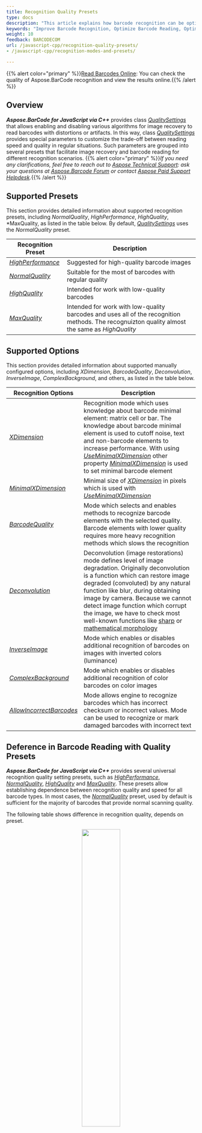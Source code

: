 ```yaml
---
title: Recognition Quality Presets
type: docs
description: "This article explains how barcode recognition can be optimized in terms of accuracy and speed using different quality options presets and setting various options"
keywords: "Improve Barcode Recognition, Optimize Barcode Reading, Optimized Scan for Barcode Recognition, Speed Up Barcode Reading, Image Processing for Barcode, Read Many Barcodes from One Image, Aspose.BarCode, Read Barcode JavaScript"
weight: 10
feedback: BARCODECOM
url: /javascript-cpp/recognition-quality-presets/
- /javascript-cpp/recognition-modes-and-presets/

---
```

{{% alert color="primary" %}}[Read Barcodes Online](https://products.aspose.app/barcode/recognize): You can check the quality of Aspose.BarCode recognition and view the results online.{{% /alert %}}
## **Overview**
***Aspose.BarCode for JavaScript via C++*** provides class [*QualitySettings*](https://reference.aspose.com/barcode/javascript-cpp/aspose.barcode.barcoderecognition/qualitysettings) that allows enabling and disabling various algorithms for image recovery to read barcodes with distortions or artifacts. In this way, class [*QualitySettings*](https://reference.aspose.com/barcode/javascript-cpp/aspose.barcode.barcoderecognition/qualitysettings) provides special parameters to customize the trade-off between reading speed and quality in regular situations. Such parameters are grouped into several presets that facilitate image recovery and barcode reading for different recognition scenarios.
{{% alert color="primary" %}}*If you need any clarifications, feel free to reach out to [Aspose Technical Support](/barcode/javascript-cpp/technical-support/): ask your questions at [Aspose.Barcode Forum](https://forum.aspose.com/c/barcode/13) or contact [Aspose Paid Support Helpdesk](https://helpdesk.aspose.com/).*{{% /alert %}}

## **Supported Presets**
This section provides detailed information about supported recognition presets, including *NormalQuality*, *HighPerformance*, *HighQuality*, *MaxQuality, as listed in the table below. By default, [*QualitySettings*](https://reference.aspose.com/barcode/javascript-cpp/aspose.barcode.barcoderecognition/qualitysettings) uses the *NormalQuality* preset.

|Recognition Preset|Description|
|---|---|
|[*HighPerformance*](https://reference.aspose.com/barcode/javascript-cpp/aspose.barcode.barcoderecognition/qualitysettings/properties/highperformance)| Suggested for high-quality barcode images |
|[*NormalQuality*](https://reference.aspose.com/barcode/javascript-cpp/aspose.barcode.barcoderecognition/qualitysettings/properties/normalquality)| Suitable for the most of barcodes with regular quality |
|[*HighQuality*](https://reference.aspose.com/barcode/javascript-cpp/aspose.barcode.barcoderecognition/qualitysettings/properties/highquality)| Intended for work with low-quality barcodes |
|[*MaxQuality*](https://reference.aspose.com/barcode/javascript-cpp/aspose.barcode.barcoderecognition/qualitysettings/properties/maxquality)| Intended for work with low-quality barcodes and uses all of the recognition methods. The recognuizton quality almost the same as *HighQuality* |


## **Supported Options**
This section provides detailed information about supported manually configured options, including *XDimension*, *BarcodeQuality*, *Deconvolution*, *InverseImage*, *ComplexBackground*, and others, as listed in the table below. 

|Recognition Options|Description|
|---|---|
|[*XDimension*](https://reference.aspose.com/barcode/javascript-cpp/aspose.barcode.barcoderecognition/qualitysettings/properties/xdimension)| Recognition mode which uses knowledge about barcode minimal element: matrix cell or bar. The knowledge about barcode minimal element is used to cutoff noise, text and non-barcode elements to increase performance. With using [*UseMinimalXDimension*](https://reference.aspose.com/barcode/javascript-cpp/aspose.barcode.barcoderecognition/xdimensionmode/) other property [*MinimalXDimension*](https://reference.aspose.com/barcode/javascript-cpp/aspose.barcode.barcoderecognition/qualitysettings/properties/minimalxdimension) is used to set minimal barcode element |
|[*MinimalXDimension*](https://reference.aspose.com/barcode/javascript-cpp/aspose.barcode.barcoderecognition/qualitysettings/properties/minimalxdimension)| Minimal size of [*XDimension*](https://reference.aspose.com/barcode/javascript-cpp/aspose.barcode.barcoderecognition/qualitysettings/properties/xdimension) in pixels which is used with [*UseMinimalXDimension*](https://reference.aspose.com/barcode/javascript-cpp/aspose.barcode.barcoderecognition/xdimensionmode/) |
|[*BarcodeQuality*](https://reference.aspose.com/barcode/javascript-cpp/aspose.barcode.barcoderecognition/qualitysettings/properties/barcodequality)| Mode which selects and enables methods to recognize barcode elements with the selected quality. Barcode elements with lower quality requires more heavy recognition methods which slows the recognition |
|[*Deconvolution*](https://reference.aspose.com/barcode/javascript-cpp/aspose.barcode.barcoderecognition/qualitysettings/properties/deconvolution)| Deconvolution (image restorations) mode defines level of image degradation. Originally deconvolution is a function which can restore image degraded (convoluted) by any natural function like blur, during obtaining image by camera. Because we cannot detect image function which corrupt the image, we have to check most well-known functions like [sharp](https://en.wikipedia.org/wiki/Kernel_(image_processing)) or [mathematical morphology](https://en.wikipedia.org/wiki/Mathematical_morphology) |
|[*InverseImage*](https://reference.aspose.com/barcode/javascript-cpp/aspose.barcode.barcoderecognition/qualitysettings/properties/inverseimage)| Mode which enables or disables additional recognition of barcodes on images with inverted colors (luminance) |
|[*ComplexBackground*](https://reference.aspose.com/barcode/javascript-cpp/aspose.barcode.barcoderecognition/qualitysettings/properties/complexbackground)| Mode which enables or disables additional recognition of color barcodes on color images |
|[*AllowIncorrectBarcodes*](https://reference.aspose.com/barcode/javascript-cpp/aspose.barcode.barcoderecognition/qualitysettings/properties/allowincorrectbarcodes)| Mode allows engine to recognize barcodes which has incorrect checksum or incorrect values. Mode can be used to recognize or mark damaged barcodes with incorrect text |

## **Deference in Barcode Reading with Quality Presets**
***Aspose.BarCode for JavaScript via C++*** provides several universal recognition quality setting presets, such as [*HighPerformance*](https://reference.aspose.com/barcode/javascript-cpp/aspose.barcode.barcoderecognition/qualitysettings/properties/highperformance), [*NormalQuality*](https://reference.aspose.com/barcode/javascript-cpp/aspose.barcode.barcoderecognition/qualitysettings/properties/normalquality), [*HighQuality*](https://reference.aspose.com/barcode/javascript-cpp/aspose.barcode.barcoderecognition/qualitysettings/properties/highquality) and [*MaxQuality*](https://reference.aspose.com/barcode/javascript-cpp/aspose.barcode.barcoderecognition/qualitysettings/properties/maxquality). These presets allow establishing dependence between recognition quality and speed for all barcode types. In most cases, the [*NormalQuality*](https://reference.aspose.com/barcode/javascript-cpp/aspose.barcode.barcoderecognition/qualitysettings/properties/normalquality) preset, used by default is sufficient for the majority of barcodes that provide normal scanning quality.

The following table shows difference in recognition quality, depends on preset.

<p align="center"><img src="barcodes_different_quality.png" height="45%" width="45%"></p>

| HighPerformance Preset | NormalQuality Preset | HighQuality Preset | MaxQuality Preset | MaxQuality Preset and Incorrect Barcodes|
|---|---|---|---|---|
| Recognized barcodes: **5** | Recognized barcodes: **7** | Recognized barcodes: **10** | Recognized barcodes: **10** | Recognized barcodes: **12** |

```javascript
Console.WriteLine("ReadQualityPresets:");
//recognize image with HighPerformance
Console.WriteLine("ReadQualityPresets: HighPerformance");
using (BarCodeReader read = new BarCodeReader($"{path}barcodes_different_quality.png", DecodeType.Code128,
    DecodeType.Code39Extended, DecodeType.Planet, DecodeType.QR, DecodeType.MicroQR, DecodeType.Pdf417, DecodeType.DataMatrix, DecodeType.Aztec))
{
    read.QualitySettings = QualitySettings.HighPerformance;
    Console.WriteLine($"Barcodes read: {read.ReadBarCodes().Length}");
    foreach (BarCodeResult result in read.FoundBarCodes)
        Console.WriteLine($"{result.CodeTypeName}:{result.CodeText}");
}

//recognize image with NormalQuality
Console.WriteLine("ReadQualityPresets: NormalQuality");
using (BarCodeReader read = new BarCodeReader($"{path}barcodes_different_quality.png", DecodeType.Code128,
    DecodeType.Code39Extended, DecodeType.Planet, DecodeType.QR, DecodeType.MicroQR, DecodeType.Pdf417, DecodeType.DataMatrix, DecodeType.Aztec))
{
    read.QualitySettings = QualitySettings.NormalQuality;
    Console.WriteLine($"Barcodes read: {read.ReadBarCodes().Length}");
    foreach (BarCodeResult result in read.FoundBarCodes)
        Console.WriteLine($"{result.CodeTypeName}:{result.CodeText}");
}

//recognize image with HighQuality
Console.WriteLine("ReadQualityPresets: HighQuality");
using (BarCodeReader read = new BarCodeReader($"{path}barcodes_different_quality.png", DecodeType.Code128,
    DecodeType.Code39Extended, DecodeType.Planet, DecodeType.QR, DecodeType.MicroQR, DecodeType.Pdf417, DecodeType.DataMatrix, DecodeType.Aztec))
{
    read.QualitySettings = QualitySettings.HighQuality;
    Console.WriteLine($"Barcodes read: {read.ReadBarCodes().Length}");
    foreach (BarCodeResult result in read.FoundBarCodes)
        Console.WriteLine($"{result.CodeTypeName}:{result.CodeText}");
}

//recognize image with MaxQuality
Console.WriteLine("ReadQualityPresets: MaxQuality");
using (BarCodeReader read = new BarCodeReader($"{path}barcodes_different_quality.png", DecodeType.Code128,
    DecodeType.Code39Extended, DecodeType.Planet, DecodeType.QR, DecodeType.MicroQR, DecodeType.Pdf417, DecodeType.DataMatrix, DecodeType.Aztec))
{
    read.QualitySettings = QualitySettings.MaxQuality;
    Console.WriteLine($"Barcodes read: {read.ReadBarCodes().Length}");
    foreach (BarCodeResult result in read.FoundBarCodes)
        Console.WriteLine($"{result.CodeTypeName}:{result.CodeText}");
}

//recognize image with MaxQuality and Incorrect Barcodes
Console.WriteLine("ReadQualityPresets: MaxQuality and Incorrect Barcodes");
using (BarCodeReader read = new BarCodeReader($"{path}barcodes_different_quality.png", DecodeType.Code128,
    DecodeType.Code39Extended, DecodeType.Planet, DecodeType.QR, DecodeType.MicroQR, DecodeType.Pdf417, DecodeType.DataMatrix, DecodeType.Aztec))
{
    read.QualitySettings = QualitySettings.MaxQuality;
    read.QualitySettings.AllowIncorrectBarcodes = true;
    Console.WriteLine($"Barcodes read: {read.ReadBarCodes().Length}");
    foreach (BarCodeResult result in read.FoundBarCodes)
        Console.WriteLine($"{result.CodeTypeName}:{result.CodeText}");
}
```

<details>  
<summary>View the results of code execution</summary>

```text
ReadQualityPresets:
ReadQualityPresets: HighPerformance
Barcodes read: 5
Code128:Aspose Code 04
Aztec:Aspose Regular
Code39Extended:/YYAD25HL
MicroQR:FV50CE
Code39Extended:0058
ReadQualityPresets: NormalQuality
Barcodes read: 7
Code128:Aspose Code 04
Aztec:Aspose Regular
Code39Extended:/YYAD25HL
MicroQR:FV50CE
DataMatrix:D19-WQ9-F91046-0811
Code39Extended:0058
Planet:990000837284
ReadQualityPresets: HighQuality
Barcodes read: 10
Code128:Aspose Code 04
Code128:Aspose Code 01
Aztec:Aspose Regular
Aztec:Aspose Inverse
Code128:JJBEA129955634111200235
Code128:EASYAPANEXO
MicroQR:FV50CE
DataMatrix:D19-WQ9-F91046-0811
Code39Extended:0058
Planet:990000837284
ReadQualityPresets: MaxQuality
Barcodes read: 10
Code128:Aspose Code 04
Code128:Aspose Code 01
Aztec:Aspose Regular
Aztec:Aspose Inverse
Code128:JJBEA129955634111200235
Code128:EASYAPANEXO
MicroQR:FV50CE
DataMatrix:D19-WQ9-F91046-0811
Code39Extended:0058
Planet:990000837284
ReadQualityPresets: MaxQuality and Incorrect Barcodes
Barcodes read: 12
Code128:Aspose Code 04
Code128:Aspose Code 01
Aztec:Aspose Regular
Aztec:Aspose Inverse
Code128:JJBEA129955634111200235
Code128:EASYAPANEXO
MicroQR:FV50CE
QR:Aspose QR
DataMatrix:D19-WQ9-F91046-0811
Pdf417:Aspose Pdf417
Code39Extended:0058
Planet:990000837284
```

</details>

## **Read Evidently Incorrect Barcodes**
To read all barcodes potentially presented in an image including incorrect ones, ***Aspose.BarCode for JavaScript via C++*** provides a special option called [*AllowIncorrectBarcodes*](https://reference.aspose.com/barcode/javascript-cpp/aspose.barcode.barcoderecognition/qualitysettings/properties/allowincorrectbarcodes). This option tries to mark or partially recognize barcodes which could not pass checksum check and can be used only for debugging purposes. In this case, the barcode data is decoded with the [*Confidence*](https://reference.aspose.com/barcode/javascript-cpp/aspose.barcode.barcoderecognition/barcoderesult/properties/confidence) level being *None*, which means that the correctness of recognition is not guaranteed.  

The following code snippet explains how to force the recognition of the barcode known as unreadable:

<p align="center"><img src="pdf417_qr_corrupted.png" width="30%" height="30%"></p>

| Incorrect Barcodes: disabled | Incorrect Barcodes: enabled |
|---|---|
| Recognized barcodes: **0** | Recognized barcodes: **2** |

```javascript
Console.WriteLine("ReadIncorrectBarcodes:");
//recognize image with disabled AllowIncorrectBarcodes
Console.WriteLine("AllowIncorrectBarcodes: false");
using (BarCodeReader read = new BarCodeReader($"{path}pdf417_qr_corrupted.png", DecodeType.QR, DecodeType.Pdf417))
{
    read.QualitySettings.AllowIncorrectBarcodes = false;
    Console.WriteLine($"Barcodes read: {read.ReadBarCodes().Length}");
    foreach (BarCodeResult result in read.FoundBarCodes)
        Console.WriteLine($"{result.CodeTypeName}:{result.CodeText}");
}

//recognize image with enambled AllowIncorrectBarcodes
Console.WriteLine("AllowIncorrectBarcodes: true");
using (BarCodeReader read = new BarCodeReader($"{path}pdf417_qr_corrupted.png", DecodeType.QR, DecodeType.Pdf417))
{
    read.QualitySettings.AllowIncorrectBarcodes = true;
    Console.WriteLine($"Barcodes read: {read.ReadBarCodes().Length}");
    foreach (BarCodeResult result in read.FoundBarCodes)
        Console.WriteLine($"{result.CodeTypeName}:{result.CodeText}");
}
```

<details>  
<summary>View the results of code execution</summary>

```text  
ReadIncorrectBarcodes:
AllowIncorrectBarcodes: false
Barcodes read: 0
AllowIncorrectBarcodes: true
Barcodes read: 2
Pdf417:Aspose Pdf417
QR:Aspose QR
```

</details>
